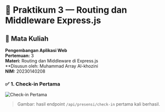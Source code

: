 # 🧩 Praktikum 3 — Routing dan Middleware Express.js

## 📘 Mata Kuliah
**Pengembangan Aplikasi Web**  
**Pertemuan:** 3  
**Materi:** Routing dan Middleware di Express.js  
**Disusun oleh: Muhammad Array Al-khozini  
**NIM:** 20230140208  



### ✅ 1. Check-in Pertama
![Check-in Pertama](Check-in.png)
> Gambar: hasil endpoint `/api/presensi/check-in` pertama kali berhasil.



